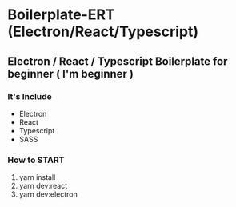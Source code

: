 # Boilerplate-ERT (Electron/React/Typescript)

## Electron / React / Typescript Boilerplate for beginner ( I'm beginner )

### It's Include
- Electron
- React
- Typescript
- SASS


### How to START

1. yarn install
2. yarn dev:react
3. yarn dev:electron